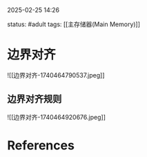 2025-02-25    14:26

status: #adult 
tags: [[主存储器(Main Memory)]]


# 边界对齐

![[边界对齐-1740464790537.jpeg]]

## 边界对齐规则

![[边界对齐-1740464920676.jpeg]]
# References
